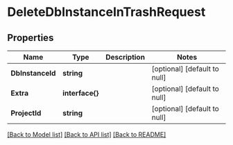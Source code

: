 # DeleteDbInstanceInTrashRequest

## Properties
Name | Type | Description | Notes
------------ | ------------- | ------------- | -------------
**DbInstanceId** | **string** |  | [optional] [default to null]
**Extra** | **interface{}** |  | [optional] [default to null]
**ProjectId** | **string** |  | [optional] [default to null]

[[Back to Model list]](../README.md#documentation-for-models) [[Back to API list]](../README.md#documentation-for-api-endpoints) [[Back to README]](../README.md)


